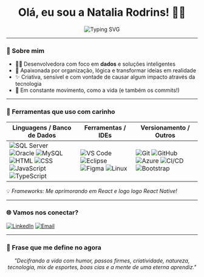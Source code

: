 <h1 align="center">Olá, eu sou a Natalia Rodrins! 👩‍💻</h1>

<p align="center">
  <img src="https://readme-typing-svg.herokuapp.com?font=Fira+Code&size=22&pause=1000&color=F78CB4&center=true&vCenter=true&width=435&lines=Presente,+mesmo+no+digital" alt="Typing SVG" />
</p>

---

### 🌟 Sobre mim

- 👩‍💻 Desenvolvedora com foco em **dados** e soluções inteligentes  
- 🧠 Apaixonada por organização, lógica e transformar ideias em realidade  
- ✨ Criativa, sensível e com vontade de causar algum impacto através da tecnologia  
- 🌊 Em constante movimento, como a vida (e também os commits!)  

---

### 🧰 Ferramentas que uso com carinho

| Linguagens / Banco de Dados | Ferramentas / IDEs | Versionamento / Outros |
|----------------------------|---------------------|--------------------------|
| ![SQL Server](https://img.shields.io/badge/SQL%20Server-CC2927?style=flat&logo=microsoftsqlserver&logoColor=white) ![Oracle](https://img.shields.io/badge/Oracle-F80000?style=flat&logo=oracle&logoColor=white) ![MySQL](https://img.shields.io/badge/MySQL-4479A1?style=flat&logo=mysql&logoColor=white) ![HTML](https://img.shields.io/badge/HTML5-E34F26?style=flat&logo=html5&logoColor=white) ![CSS](https://img.shields.io/badge/CSS3-1572B6?style=flat&logo=css3&logoColor=white) ![JavaScript](https://img.shields.io/badge/JavaScript-F7DF1E?style=flat&logo=javascript&logoColor=black) ![TypeScript](https://img.shields.io/badge/TypeScript-3178C6?style=flat&logo=typescript&logoColor=white) | ![VS Code](https://img.shields.io/badge/VS%20Code-007ACC?style=flat&logo=visual-studio-code&logoColor=white) ![Eclipse](https://img.shields.io/badge/Eclipse-2C2255?style=flat&logo=eclipseide&logoColor=white) ![Figma](https://img.shields.io/badge/Figma-F24E1E?style=flat&logo=figma&logoColor=white) ![Linux](https://img.shields.io/badge/Linux-FCC624?style=flat&logo=linux&logoColor=black) | ![Git](https://img.shields.io/badge/Git-F05032?style=flat&logo=git&logoColor=white) ![GitHub](https://img.shields.io/badge/GitHub-181717?style=flat&logo=github&logoColor=white) ![Azure](https://img.shields.io/badge/Azure-0078D4?style=flat&logo=microsoftazure&logoColor=white) ![CI/CD](https://img.shields.io/badge/CI%2FCD-blue?style=flat&logo=githubactions&logoColor=white) ![Bootstrap](https://img.shields.io/badge/Bootstrap-7952B3?style=flat&logo=bootstrap&logoColor=white) |

💡 *Frameworks: Me aprimorando em React e logo logo React Native!*

---

### 🌐 Vamos nos conectar?

[![LinkedIn](https://img.shields.io/badge/-LinkedIn-0A66C2?style=flat&logo=linkedin&logoColor=white)](https://www.linkedin.com/in/nataliarodrins/)
[![Email](https://img.shields.io/badge/-nataliarodrinss@gmail.com-EA4335?style=flat&logo=gmail&logoColor=white)](mailto:nataliarodrinss@gmail.com)


---

### 💬 Frase que me define no agora

<p align="center">
  <em>"Decifrando a vida com humor, passos firmes, criatividade, natureza, tecnologia, mix de esportes, boas cias e a mente de uma eterna aprendiz."</em>
</p>
